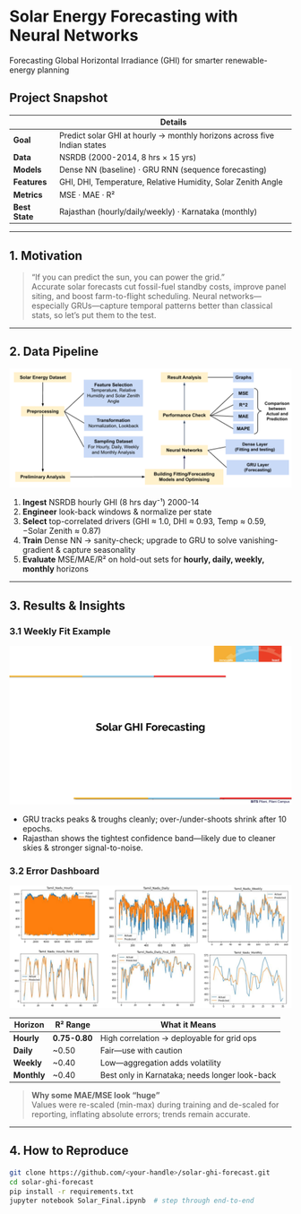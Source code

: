 # Solar Energy Forecasting with Neural Networks
Forecasting Global Horizontal Irradiance (GHI) for smarter renewable-energy planning  

## Project Snapshot
|                 | Details |
|-----------------|---------|
| **Goal**        | Predict solar GHI at hourly → monthly horizons across five Indian states |
| **Data**        | NSRDB (2000-2014, 8 hrs × 15 yrs) |
| **Models**      | Dense NN (baseline) · GRU RNN (sequence forecasting) |
| **Features**    | GHI, DHI, Temperature, Relative Humidity, Solar Zenith Angle |
| **Metrics**     | MSE · MAE · R² |
| **Best State**  | Rajasthan (hourly/daily/weekly) · Karnataka (monthly) |

---

## 1. Motivation
> “If you can predict the sun, you can power the grid.”  
Accurate solar forecasts cut fossil-fuel standby costs, improve panel siting, and boost farm-to-flight scheduling. Neural networks—especially GRUs—capture temporal patterns better than classical stats, so let’s put them to the test.

---

## 2. Data Pipeline
![Methodology](assets/slide_10.png)

1. **Ingest** NSRDB hourly GHI (8 hrs day⁻¹) 2000-14  
2. **Engineer** look-back windows & normalize per state  
3. **Select** top-correlated drivers (GHI ≈ 1.0, DHI ≈ 0.93, Temp ≈ 0.59, −Solar Zenith ≈ 0.87)  
4. **Train** Dense NN → sanity-check; upgrade to GRU to solve vanishing-gradient & capture seasonality  
5. **Evaluate** MSE/MAE/R² on hold-out sets for **hourly, daily, weekly, monthly** horizons

---

## 3. Results & Insights

### 3.1 Weekly Fit Example
![Weekly fit](assets/slide_12.png)

* GRU tracks peaks & troughs cleanly; over-/under-shoots shrink after 10 epochs.  
* Rajasthan shows the tightest confidence band—likely due to cleaner skies & stronger signal-to-noise.

### 3.2 Error Dashboard
![Error summary](assets/slide_19.png)

| Horizon | R² Range | What it Means |
|---------|----------|---------------|
| **Hourly** | **0.75-0.80** | High correlation → deployable for grid ops |
| **Daily**  | ~0.50 | Fair—use with caution |
| **Weekly** | ~0.40 | Low—aggregation adds volatility |
| **Monthly**| ~0.40 | Best only in Karnataka; needs longer look-back |

> **Why some MAE/MSE look “huge”**  
Values were re-scaled (min-max) during training and de-scaled for reporting, inflating absolute errors; trends remain accurate.

---

## 4. How to Reproduce
```bash
git clone https://github.com/<your-handle>/solar-ghi-forecast.git
cd solar-ghi-forecast
pip install -r requirements.txt
jupyter notebook Solar_Final.ipynb  # step through end-to-end
